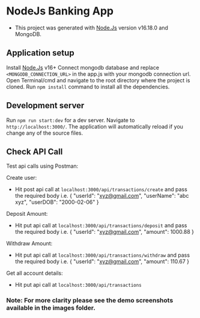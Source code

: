# NodeJs Banking App

- This project was generated with [Node.Js](https://github.com/nodejs/node) version v16.18.0 and MongoDB.

## Application setup
Install [Node.Js](https://nodejs.org/en/) v16+
Connect mongodb database and replace `<MONGODB_CONNECTION_URL>` in the app.js with your mongodb connection url.
Open Terminal/cmd and navigate to the root directory where the project is cloned.
Run `npm install` command to install all the dependencies.

## Development server

Run `npm run start:dev` for a dev server. Navigate to `http://localhost:3000/`. The application will automatically reload if you change any of the source files.



## Check API Call

Test api calls using Postman:

Create user:
  - Hit post api call at `localhost:3000/api/transactions/create` and pass the required body i.e.
    {
      "userId": "xyz@gmail.com",
      "userName": "abc xyz",
      "userDOB": "2000-02-06"
    }

Deposit Amount:
  - Hit put api call at `localhost:3000/api/transactions/deposit` and pass the required body i.e.
    {
      "userId": "xyz@gmail.com",
      "amount": 1000.88
    }

Withdraw Amount:
  - Hit put api call at `localhost:3000/api/transactions/withdraw` and pass the required body i.e.
    {
      "userId": "xyz@gmail.com",
      "amount": 110.67
    }

Get all account details:
  - Hit put api call at `localhost:3000/api/transactions`


### Note: For more clarity  please see the demo screenshots available in the images folder.
